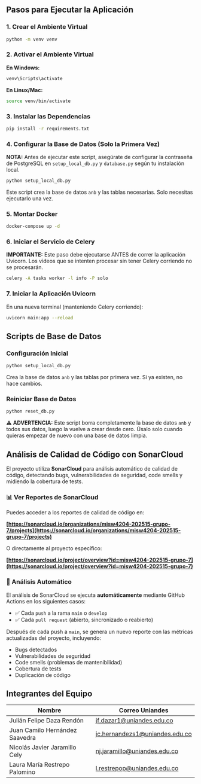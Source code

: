 ## Pasos para Ejecutar la Aplicación

### 1. Crear el Ambiente Virtual
```bash
python -m venv venv
```

### 2. Activar el Ambiente Virtual
**En Windows:**
```bash
venv\Scripts\activate
```

**En Linux/Mac:**
```bash
source venv/bin/activate
```

### 3. Instalar las Dependencias
```bash
pip install -r requirements.txt
```

### 4. Configurar la Base de Datos (Solo la Primera Vez)
**NOTA:** Antes de ejecutar este script, asegúrate de configurar la contraseña de PostgreSQL en `setup_local_db.py` y `database.py` según tu instalación local.

```bash
python setup_local_db.py
```

Este script crea la base de datos `anb` y las tablas necesarias. Solo necesitas ejecutarlo una vez.

### 5. Montar Docker
```bash
docker-compose up -d
```

### 6. Iniciar el Servicio de Celery
**IMPORTANTE:** Este paso debe ejecutarse ANTES de correr la aplicación Uvicorn. Los videos que se intenten procesar sin tener Celery corriendo no se procesarán.

```bash
celery -A tasks worker -l info -P solo
```

### 7. Iniciar la Aplicación Uvicorn
En una nueva terminal (manteniendo Celery corriendo):
```bash
uvicorn main:app --reload
```

## Scripts de Base de Datos

### Configuración Inicial
```bash
python setup_local_db.py
```
Crea la base de datos `anb` y las tablas por primera vez. Si ya existen, no hace cambios.

### Reiniciar Base de Datos
```bash
python reset_db.py
```
⚠️ **ADVERTENCIA:** Este script borra completamente la base de datos `anb` y todos sus datos, luego la vuelve a crear desde cero. Úsalo solo cuando quieras empezar de nuevo con una base de datos limpia.

## Análisis de Calidad de Código con SonarCloud

El proyecto utiliza **SonarCloud** para análisis automático de calidad de código, detectando bugs, vulnerabilidades de seguridad, code smells y midiendo la cobertura de tests.

### 📊 Ver Reportes de SonarCloud

Puedes acceder a los reportes de calidad de código en:

**[https://sonarcloud.io/organizations/misw4204-202515-grupo-7/projects](https://sonarcloud.io/organizations/misw4204-202515-grupo-7/projects)**

O directamente al proyecto específico:

**[https://sonarcloud.io/project/overview?id=misw4204-202515-grupo-7](https://sonarcloud.io/project/overview?id=misw4204-202515-grupo-7)**

### 🔄 Análisis Automático

El análisis de SonarCloud se ejecuta **automáticamente** mediante GitHub Actions en los siguientes casos:

- ✅ Cada `push` a la rama `main` o `develop`
- ✅ Cada `pull request` (abierto, sincronizado o reabierto)

Después de cada push a `main`, se genera un nuevo reporte con las métricas actualizadas del proyecto, incluyendo:
- Bugs detectados
- Vulnerabilidades de seguridad
- Code smells (problemas de mantenibilidad)
- Cobertura de tests
- Duplicación de código


## Integrantes del Equipo
Nombre | Correo Uniandes 
-|-
Julián Felipe Daza Rendón | jf.dazar1@uniandes.edu.co
Juan Camilo Hernández Saavedra | jc.hernandezs1@uniandes.edu.co
Nicolás Javier Jaramillo Cely | nj.jaramillo@uniandes.edu.co
Laura María Restrepo Palomino | l.restrepop@uniandes.edu.co
